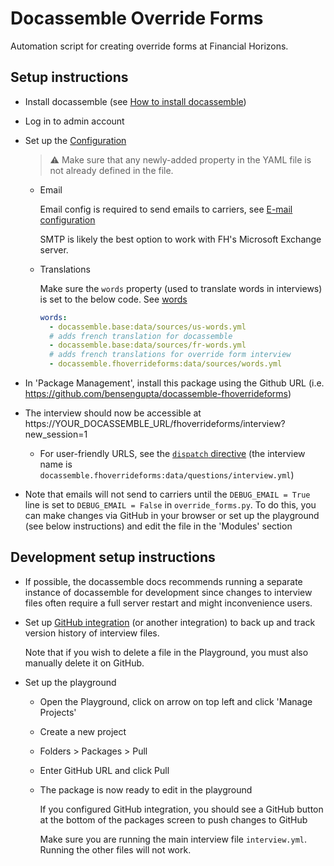 # Docassemble Override Forms

Automation script for creating override forms at Financial Horizons.

## Setup instructions

- Install docassemble (see [How to install docassemble](https://docassemble.org/docs/installation.html))
- Log in to admin account
- Set up the [Configuration](https://docassemble.org/docs/config.html)

  > ⚠️ Make sure that any newly-added property in the YAML file is not already defined in the file.

  - Email

    Email config is required to send emails to carriers, see [E-mail configuration](https://docassemble.org/docs/config.html#mail)

    SMTP is likely the best option to work with FH's Microsoft Exchange server.
  - Translations

    Make sure the `words` property (used to translate words in interviews) is set to the below code. See [words](https://docassemble.org/docs/config.html#words)

    ```yaml
    words:
      - docassemble.base:data/sources/us-words.yml
      # adds french translation for docassemble
      - docassemble.base:data/sources/fr-words.yml
      # adds french translations for override form interview
      - docassemble.fhoverrideforms:data/sources/words.yml
    ```
- In 'Package Management', install this package using the Github URL (i.e. https://github.com/bensengupta/docassemble-fhoverrideforms)
- The interview should now be accessible at https://YOUR_DOCASSEMBLE_URL/fhoverrideforms/interview?new_session=1
  - For user-friendly URLS, see the [`dispatch` directive](https://docassemble.org/docs/config.html#dispatch) (the interview name is `docassemble.fhoverrideforms:data/questions/interview.yml`)
- Note that emails will not send to carriers until the `DEBUG_EMAIL = True` line is set to `DEBUG_EMAIL = False` in `override_forms.py`. To do this, you can make changes via GitHub in your browser or set up the playground (see below instructions) and edit the file in the 'Modules' section

## Development setup instructions

- If possible, the docassemble docs recommends running a separate instance of docassemble for development since changes to interview files often require a full server restart and might inconvenience users.

- Set up [GitHub integration](https://docassemble.org/docs/packages.html#github) (or another integration) to back up and track version history of interview files.

  Note that if you wish to delete a file in the Playground, you must also manually delete it on GitHub.
- Set up the playground
  - Open the Playground, click on arrow on top left and click 'Manage Projects'
  - Create a new project
  - Folders > Packages > Pull
  - Enter GitHub URL and click Pull
  - The package is now ready to edit in the playground
    
    If you configured GitHub integration, you should see a GitHub button at the bottom of the packages screen to push changes to GitHub

    Make sure you are running the main interview file `interview.yml`. Running the other files will not work.